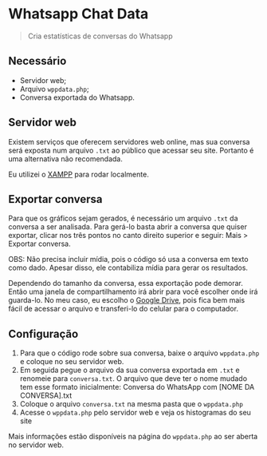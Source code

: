 # Whatsapp Chat Data
> Cria estatísticas de conversas do Whatsapp

## Necessário
* Servidor web;
* Arquivo `wppdata.php`;
* Conversa exportada do Whatsapp.

## Servidor web
Existem serviços que oferecem servidores web online, mas sua conversa será exposta num arquivo `.txt` ao público que acessar seu site.
Portanto é uma alternativa não recomendada.

Eu utilizei o [XAMPP](https://www.apachefriends.org/pt_br/index.html) para rodar localmente.

## Exportar conversa
Para que os gráficos sejam gerados, é necessário um arquivo `.txt` da conversa a ser analisada.
Para gerá-lo basta abrir a conversa que quiser exportar, clicar nos três pontos no canto direito superior e seguir: Mais > Exportar conversa.

OBS: Não precisa incluir mídia, pois o código só usa a conversa em texto como dado. Apesar disso, ele contabiliza mídia para gerar os resultados.

Dependendo do tamanho da conversa, essa exportação pode demorar. Então uma janela de compartilhamento irá abrir para você escolher onde irá guarda-lo. No meu caso, eu escolho o [Google Drive](https://www.google.com.br/drive/apps.html), pois fica bem mais fácil de acessar o arquivo e transferi-lo do celular para o computador.

## Configuração
1. Para que o código rode sobre sua conversa, baixe o arquivo `wppdata.php` e coloque no seu servidor web.
2. Em seguida pegue o arquivo da sua conversa exportada em `.txt` e renomeie para `conversa.txt`.
O arquivo que deve ter o nome mudado tem esse formato inicialmente: Conversa do WhatsApp com [NOME DA CONVERSA].txt
3. Coloque o arquivo `conversa.txt` na mesma pasta que o `wppdata.php`
4. Acesse o `wppdata.php` pelo servidor web e veja os histogramas do seu site

Mais informações estão disponíveis na página do `wppdata.php` ao ser aberta no servidor web.
